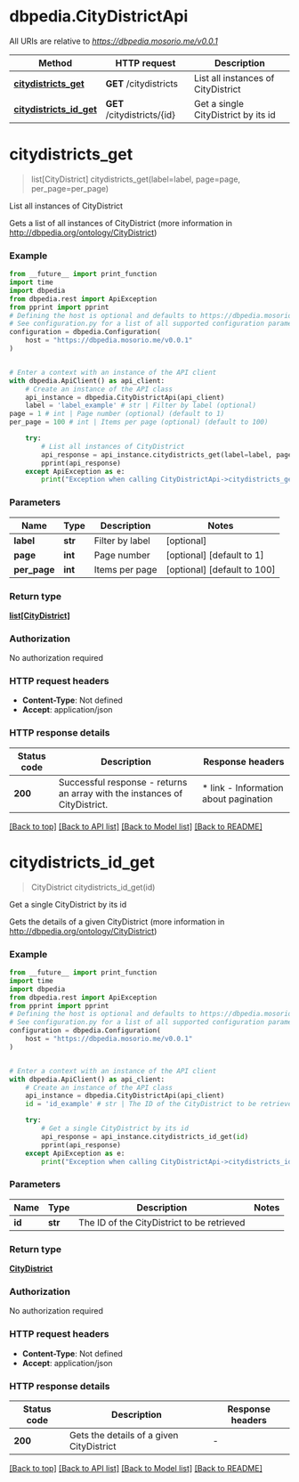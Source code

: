 # dbpedia.CityDistrictApi

All URIs are relative to *https://dbpedia.mosorio.me/v0.0.1*

Method | HTTP request | Description
------------- | ------------- | -------------
[**citydistricts_get**](CityDistrictApi.md#citydistricts_get) | **GET** /citydistricts | List all instances of CityDistrict
[**citydistricts_id_get**](CityDistrictApi.md#citydistricts_id_get) | **GET** /citydistricts/{id} | Get a single CityDistrict by its id


# **citydistricts_get**
> list[CityDistrict] citydistricts_get(label=label, page=page, per_page=per_page)

List all instances of CityDistrict

Gets a list of all instances of CityDistrict (more information in http://dbpedia.org/ontology/CityDistrict)

### Example

```python
from __future__ import print_function
import time
import dbpedia
from dbpedia.rest import ApiException
from pprint import pprint
# Defining the host is optional and defaults to https://dbpedia.mosorio.me/v0.0.1
# See configuration.py for a list of all supported configuration parameters.
configuration = dbpedia.Configuration(
    host = "https://dbpedia.mosorio.me/v0.0.1"
)


# Enter a context with an instance of the API client
with dbpedia.ApiClient() as api_client:
    # Create an instance of the API class
    api_instance = dbpedia.CityDistrictApi(api_client)
    label = 'label_example' # str | Filter by label (optional)
page = 1 # int | Page number (optional) (default to 1)
per_page = 100 # int | Items per page (optional) (default to 100)

    try:
        # List all instances of CityDistrict
        api_response = api_instance.citydistricts_get(label=label, page=page, per_page=per_page)
        pprint(api_response)
    except ApiException as e:
        print("Exception when calling CityDistrictApi->citydistricts_get: %s\n" % e)
```

### Parameters

Name | Type | Description  | Notes
------------- | ------------- | ------------- | -------------
 **label** | **str**| Filter by label | [optional] 
 **page** | **int**| Page number | [optional] [default to 1]
 **per_page** | **int**| Items per page | [optional] [default to 100]

### Return type

[**list[CityDistrict]**](CityDistrict.md)

### Authorization

No authorization required

### HTTP request headers

 - **Content-Type**: Not defined
 - **Accept**: application/json

### HTTP response details
| Status code | Description | Response headers |
|-------------|-------------|------------------|
**200** | Successful response - returns an array with the instances of CityDistrict. |  * link - Information about pagination <br>  |

[[Back to top]](#) [[Back to API list]](../README.md#documentation-for-api-endpoints) [[Back to Model list]](../README.md#documentation-for-models) [[Back to README]](../README.md)

# **citydistricts_id_get**
> CityDistrict citydistricts_id_get(id)

Get a single CityDistrict by its id

Gets the details of a given CityDistrict (more information in http://dbpedia.org/ontology/CityDistrict)

### Example

```python
from __future__ import print_function
import time
import dbpedia
from dbpedia.rest import ApiException
from pprint import pprint
# Defining the host is optional and defaults to https://dbpedia.mosorio.me/v0.0.1
# See configuration.py for a list of all supported configuration parameters.
configuration = dbpedia.Configuration(
    host = "https://dbpedia.mosorio.me/v0.0.1"
)


# Enter a context with an instance of the API client
with dbpedia.ApiClient() as api_client:
    # Create an instance of the API class
    api_instance = dbpedia.CityDistrictApi(api_client)
    id = 'id_example' # str | The ID of the CityDistrict to be retrieved

    try:
        # Get a single CityDistrict by its id
        api_response = api_instance.citydistricts_id_get(id)
        pprint(api_response)
    except ApiException as e:
        print("Exception when calling CityDistrictApi->citydistricts_id_get: %s\n" % e)
```

### Parameters

Name | Type | Description  | Notes
------------- | ------------- | ------------- | -------------
 **id** | **str**| The ID of the CityDistrict to be retrieved | 

### Return type

[**CityDistrict**](CityDistrict.md)

### Authorization

No authorization required

### HTTP request headers

 - **Content-Type**: Not defined
 - **Accept**: application/json

### HTTP response details
| Status code | Description | Response headers |
|-------------|-------------|------------------|
**200** | Gets the details of a given CityDistrict |  -  |

[[Back to top]](#) [[Back to API list]](../README.md#documentation-for-api-endpoints) [[Back to Model list]](../README.md#documentation-for-models) [[Back to README]](../README.md)

